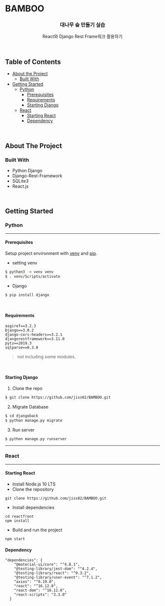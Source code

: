 # BAMBOO



<p align="center">
  <h3 align="center">대나무 숲 만들기 실습</h3>
  <p align="center">
    React와 Django Rest Frame워크 활용하기<br />
   </p>



&nbsp;
<!-- TABLE OF CONTENTS -->

## Table of Contents

* [About the Project](#about-the-project)
  * [Built With](#built-with)
* [Getting Started](#getting-started)
  * [Python](#python)
    * [Prerequisites](#prerequisites)
    * [Requirements](#requirements)
    * [Starting Django](#starting-django)
  * [React](#react)
    * [Starting React](#starting-react)
    * [Dependency](#dependency)

&nbsp;
<!-- ABOUT THE PROJECT -->

## About The Project


### Built With

* Python Django
* Django-Rest-Framework
* SQLite3
* React.js

&nbsp;
<!-- GETTING STARTED -->

## Getting Started

### Python

---

#### Prerequisites

Setup project environment with [venv](https://docs.python.org/3/library/venv.html) and [pip](https://pip.pypa.io).

* setting venv

```bash
$ python3 -m venv venv
$ . venv/Scripts/activate
```

* Django

```bash
$ pip install django
```

&nbsp;

#### Requirements

```
asgiref==3.2.3
Django==3.0.2
django-cors-headers==3.2.1
djangorestframework==3.11.0
pytz==2019.3
sqlparse==0.3.0
```

> not including some modules.

&nbsp;

#### Starting Django

1. Clone the repo

```sh
$ git clone https://github.com/jiss02/BAMBOO.git
```

2. Migrate Database

```sh
$ cd djangoback
$ python manage.py migrate
```

3. Run server

```sh
$ python manage.py runserver
```

---

### React

---

#### Starting React

- Install Node.js 10 LTS
- Clone the repository

```
git clone https://github.com/jiss02/BAMBOO.git
```

- Install dependencies

```
cd reactfront
npm install
```

- Build and run the project

```
npm start
```



#### Dependency

```
"dependencies": {
    "@material-ui/core": "^4.8.1",
    "@testing-library/jest-dom": "^4.2.4",
    "@testing-library/react": "^9.3.2",
    "@testing-library/user-event": "^7.1.2",
    "axios": "^0.19.0",
    "react": "^16.12.0",
    "react-dom": "^16.12.0",
    "react-scripts": "3.3.0"
  }
```